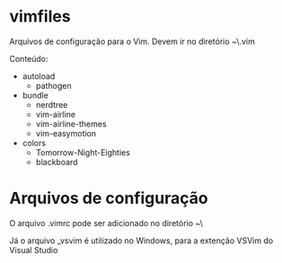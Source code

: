 # vimfiles
Arquivos de configuração para o Vim.
Devem ir no diretório ~\\.vim

Conteúdo:
* autoload
	* pathogen
* bundle
	* nerdtree
	* vim-airline
	* vim-airline-themes
	* vim-easymotion
* colors
 	* Tomorrow-Night-Eighties
	* blackboard

# Arquivos de configuração
O arquivo .vimrc pode ser adicionado no diretório ~\\

Já o arquivo _vsvim é utilizado no Windows, para a extenção VSVim do Visual Studio
